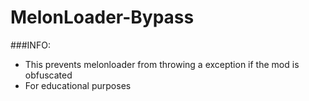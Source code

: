 # MelonLoader-Bypass
###INFO:
- This prevents melonloader from throwing a exception if the mod is obfuscated
- For educational purposes
